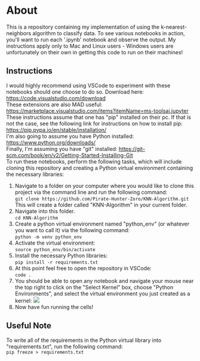 # About
This is a repository containing my implementation of using the k-nearest-neighbors algorithm to classify data. To see various notebooks in action, you'll want to run each '.ipynb' notebook and observe the output. My instructions apply only to Mac and Linux users - Windows users are unfortunately on their own in getting this code to run on their machines!

## Instructions
I would highly recommend using VSCode to experiment with these notebooks should one choose to do so. Download here: https://code.visualstudio.com/download<br>
These extensions are also MAD useful: https://marketplace.visualstudio.com/items?itemName=ms-toolsai.jupyter<br>
These instructions assume that one has "pip" installed on their pc. If that is not the case, see the following link for instructions on how to install pip: https://pip.pypa.io/en/stable/installation/<br>
I'm also going to assume you have Python installed:
https://www.python.org/downloads/<br>
Finally, I'm assuming you have "git" installed:
https://git-scm.com/book/en/v2/Getting-Started-Installing-Git<br>
To run these notebooks, perform the following tasks, which will include cloning this repository and creating a Python virtual environment containing the necessary libraries:
1. Navigate to a folder on your computer where you would like to clone this project via the command line and run the following command:<br>
   ```git clone https://github.com/Pirate-Hunter-Zoro/KNN-Algorithm.git```<br>
This will create a folder called "KNN-Algorithm" in your current folder. 
2. Navigate into this folder.<br>
   ```cd KNN-Algorithm```
3. Create a python virtual environment named "python_env" (or whatever you want to call it) via the following command:<br>
   ```python -m venv python_env```
4. Activate the virtual environment:<br>
   ```source python_env/bin/activate```
5. Install the necessary Python libraries:<br>
   ```pip install -r requirements.txt```
6. At this point feel free to open the repository in VSCode:<br>
   ```code .```
7. You should be able to open any notebook and navigate your mouse near the top right to click on the "Select Kernel" box, choose "Python Environments", and select the virtual environment you just created as a kernel:
![](images/Kernel_Select.png)
8. Now have fun running the cells!

## Useful Note
To write all of the requirements in the Python virtual library into "requirements.txt", run the following command:<br>
```pip freeze > requirements.txt```
